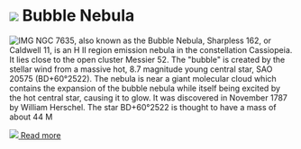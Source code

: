 # ![](/home/lcv/Dropbox/AstroPhotography//Imaging//Common/pyl-tiny.png) Bubble Nebula
![IMG](/home/lcv/Dropbox/AstroPhotography//Imaging//HD/Bubble_Nebula.jpg)
NGC 7635, also known as the Bubble Nebula, Sharpless 162, or Caldwell 11, is an H II region emission nebula in the constellation Cassiopeia. It lies close to the open cluster Messier 52. The "bubble" is created by the stellar wind from a massive hot, 8.7 magnitude young central star, SAO 20575 (BD+60°2522). The nebula is near a giant molecular cloud which contains the expansion of the bubble nebula while itself being excited by the hot central star, causing it to glow. It was discovered in November 1787 by William Herschel. The star BD+60°2522 is thought to have a mass of about 44 M

[![](/home/lcv/Dropbox/AstroPhotography//Imaging//Common/Wikipedia.png) Read more](https://en.wikipedia.org/wiki/Bubble_Nebula)
